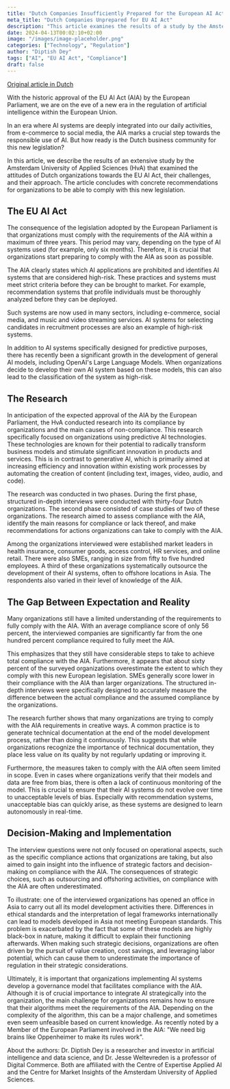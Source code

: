 ```yaml
---
title: "Dutch Companies Insufficiently Prepared for the European AI Act"
meta_title: "Dutch Companies Unprepared for EU AI Act"
description: "This article examines the results of a study by the Amsterdam University of Applied Sciences on the readiness of Dutch organizations for the EU AI Act."
date: 2024-04-13T00:02:10+02:00
image: "/images/image-placeholder.png"
categories: ["Technology", "Regulation"]
author: "Diptish Dey"
tags: ["AI", "EU AI Act", "Compliance"]
draft: false
---
```

[Original article in Dutch](https://www.emerce.nl/research/onderzoek-nederlandse-bedrijven-onvoldoende-voorbereid-op-de-europese-ai-wet)

With the historic approval of the EU AI Act (AIA) by the European Parliament, we are on the eve of a new era in the regulation of artificial intelligence within the European Union.

In an era where AI systems are deeply integrated into our daily activities, from e-commerce to social media, the AIA marks a crucial step towards the responsible use of AI. But how ready is the Dutch business community for this new legislation?

In this article, we describe the results of an extensive study by the Amsterdam University of Applied Sciences (HvA) that examined the attitudes of Dutch organizations towards the EU AI Act, their challenges, and their approach. The article concludes with concrete recommendations for organizations to be able to comply with this new legislation.

## The EU AI Act
The consequence of the legislation adopted by the European Parliament is that organizations must comply with the requirements of the AIA within a maximum of three years. This period may vary, depending on the type of AI systems used (for example, only six months). Therefore, it is crucial that organizations start preparing to comply with the AIA as soon as possible.

The AIA clearly states which AI applications are prohibited and identifies AI systems that are considered high-risk. These practices and systems must meet strict criteria before they can be brought to market. For example, recommendation systems that profile individuals must be thoroughly analyzed before they can be deployed.

Such systems are now used in many sectors, including e-commerce, social media, and music and video streaming services. AI systems for selecting candidates in recruitment processes are also an example of high-risk systems.

In addition to AI systems specifically designed for predictive purposes, there has recently been a significant growth in the development of general AI models, including OpenAI's Large Language Models. When organizations decide to develop their own AI system based on these models, this can also lead to the classification of the system as high-risk.

## The Research
In anticipation of the expected approval of the AIA by the European Parliament, the HvA conducted research into its compliance by organizations and the main causes of non-compliance. This research specifically focused on organizations using predictive AI technologies. These technologies are known for their potential to radically transform business models and stimulate significant innovation in products and services. This is in contrast to generative AI, which is primarily aimed at increasing efficiency and innovation within existing work processes by automating the creation of content (including text, images, video, audio, and code).

The research was conducted in two phases. During the first phase, structured in-depth interviews were conducted with thirty-four Dutch organizations. The second phase consisted of case studies of two of these organizations. The research aimed to assess compliance with the AIA, identify the main reasons for compliance or lack thereof, and make recommendations for actions organizations can take to comply with the AIA.

Among the organizations interviewed were established market leaders in health insurance, consumer goods, access control, HR services, and online retail. There were also SMEs, ranging in size from fifty to five hundred employees. A third of these organizations systematically outsource the development of their AI systems, often to offshore locations in Asia. The respondents also varied in their level of knowledge of the AIA.

## The Gap Between Expectation and Reality
Many organizations still have a limited understanding of the requirements to fully comply with the AIA. With an average compliance score of only 56 percent, the interviewed companies are significantly far from the one hundred percent compliance required to fully meet the AIA.

This emphasizes that they still have considerable steps to take to achieve total compliance with the AIA. Furthermore, it appears that about sixty percent of the surveyed organizations overestimate the extent to which they comply with this new European legislation. SMEs generally score lower in their compliance with the AIA than larger organizations. The structured in-depth interviews were specifically designed to accurately measure the difference between the actual compliance and the assumed compliance by the organizations.

The research further shows that many organizations are trying to comply with the AIA requirements in creative ways. A common practice is to generate technical documentation at the end of the model development process, rather than doing it continuously. This suggests that while organizations recognize the importance of technical documentation, they place less value on its quality by not regularly updating or improving it.

Furthermore, the measures taken to comply with the AIA often seem limited in scope. Even in cases where organizations verify that their models and data are free from bias, there is often a lack of continuous monitoring of the model. This is crucial to ensure that their AI systems do not evolve over time to unacceptable levels of bias. Especially with recommendation systems, unacceptable bias can quickly arise, as these systems are designed to learn autonomously in real-time.

## Decision-Making and Implementation
The interview questions were not only focused on operational aspects, such as the specific compliance actions that organizations are taking, but also aimed to gain insight into the influence of strategic factors and decision-making on compliance with the AIA. The consequences of strategic choices, such as outsourcing and offshoring activities, on compliance with the AIA are often underestimated.

To illustrate: one of the interviewed organizations has opened an office in Asia to carry out all its model development activities there. Differences in ethical standards and the interpretation of legal frameworks internationally can lead to models developed in Asia not meeting European standards. This problem is exacerbated by the fact that some of these models are highly black-box in nature, making it difficult to explain their functioning afterwards. When making such strategic decisions, organizations are often driven by the pursuit of value creation, cost savings, and leveraging labor potential, which can cause them to underestimate the importance of regulation in their strategic considerations.

Ultimately, it is important that organizations implementing AI systems develop a governance model that facilitates compliance with the AIA. Although it is of crucial importance to integrate AI strategically into the organization, the main challenge for organizations remains how to ensure that their algorithms meet the requirements of the AIA. Depending on the complexity of the algorithm, this can be a major challenge, and sometimes even seem unfeasible based on current knowledge. As recently noted by a Member of the European Parliament involved in the AIA: "We need big brains like Oppenheimer to make its rules work".

About the authors: Dr. Diptish Dey is a researcher and investor in artificial intelligence and data science, and Dr. Jesse Weltevreden is a professor of Digital Commerce. Both are affiliated with the Centre of Expertise Applied AI and the Centre for Market Insights of the Amsterdam University of Applied Sciences.
